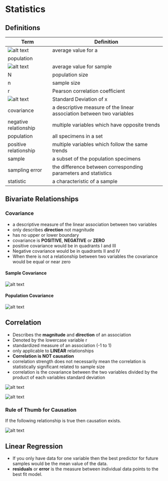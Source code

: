 # Statistics

## Definitions

| Term | Definition |
| ---- | ---------- |
| ![alt text](assets/average_population.png)| average value for a 
population |
| ![alt text](assets/average_sample.png) | average value for sample |
| N | population size |
| n | sample size |
| r | Pearson correlation coefficient |
| ![alt text](assets/std_dev.png) | Standard Deviation of x |
| covariance | a descriptive measure of the linear association between two variables |
| negative relationship | multiple variables which have opposite trends |
| population | all specimens in a set |
| positive relationship | multiple variables which follow the same trends |
| sample | a subset of the population specimens |
| sampling error | the difference between corresponding parameters and statistics |
| statistic | a characteristic of a sample |

## Bivariate Relationships

### Covariance

  - a descriptive measure of the linear association between two variables
  - only describes **direction** not magnitude
  - has no upper or lower boundary
  - covariance is **POSITIVE**, **NEGATIVE** or **ZERO**
  - positive covariance would be in quadrants I and III
  - Negative covariance would be in quadrants II and IV
  - When there is not a relationship between two variables the covariance 
  would be equal or near zero
  
#### Sample Covariance

![alt text](assets/sample_covariance.png)

#### Population Covariance

![alt text](assets/population_covariance.png)

## Correlation

  - Describes the **magnitude** and **direction** of an association
  - Denoted by the lowercase variable r
  - standardized measure of an association (-1 to 1)
  - only applicable to **LINEAR** relationships
  - **Correlation is NOT causation**
  - correlation strength does not necessarily mean the correlation is 
  statistically significant related to sample size
  - correlation is the covariance between the two variables divided by the 
  product of each variables standard deviation
 
![alt text](assets/correlation_long.png)

![alt text](assets/correlation_short.png)

### Rule of Thumb for Causation

If the following relationship is true then causation exists.

![alt text](assets/causation_rule.png)

## Linear Regression

  - If you only have data for one variable then the best predictor for 
  future samples would be the mean value of the data.
  - **residuals** or **error** is the measure between individual data points
  to the best fit model.